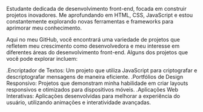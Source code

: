 Estudante dedicada de desenvolvimento front-end, focada em construir projetos inovadores.
Me aprofundando em HTML, CSS, JavaScript e estou constantemente explorando novas ferramentas e frameworks para aprimorar meu conhecimento.

Aqui no meu GitHub, você encontrará uma variedade de projetos que refletem meu crescimento como desenvolvedora e meu interesse em diferentes áreas do desenvolvimento front-end.
Alguns dos projetos que você pode explorar incluem:

.Encriptador de Textos: Um projeto que utiliza JavaScript para criptografar e descriptografar mensagens de maneira eficiente.
.Portfólios de Design Responsivo: Projetos que demonstram minha habilidade em criar layouts responsivos e otimizados para dispositivos móveis.
.Aplicações Web Interativas: Aplicações desenvolvidas para melhorar a experiência do usuário, utilizando animações e interatividade avançadas.

